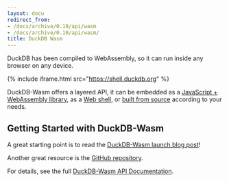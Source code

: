 ```yaml
---
layout: docu
redirect_from:
- /docs/archive/0.10/api/wasm
- /docs/archive/0.10/api/wasm/
title: DuckDB Wasm
---
```


DuckDB has been compiled to WebAssembly, so it can run inside any browser on any device.

<!-- markdownlint-disable-next-line -->
{% include iframe.html src="https://shell.duckdb.org" %}

DuckDB-Wasm offers a layered API, it can be embedded as a [JavaScript + WebAssembly library](https://www.npmjs.com/package/@duckdb/duckdb-wasm), as a [Web shell](https://www.npmjs.com/package/@duckdb/duckdb-wasm-shell), or [built from source](https://github.com/duckdb/duckdb-wasm) according to your needs.

## Getting Started with DuckDB-Wasm

A great starting point is to read the [DuckDB-Wasm launch blog post](/2021/10/29/duckdb-wasm)!

Another great resource is the [GitHub repository](https://github.com/duckdb/duckdb-wasm).

For details, see the full [DuckDB-Wasm API Documentation](https://shell.duckdb.org/docs/modules/index.html).